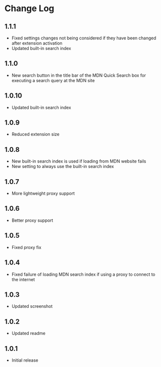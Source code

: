 # Change Log

## 1.1.1

- Fixed settings changes not being considered if they have been changed after extension activation
- Updated built-in search index

## 1.1.0

- New search button in the title bar of the MDN Quick Search box for executing a search query at the MDN site

## 1.0.10

- Updated built-in search index

## 1.0.9

- Reduced extension size

## 1.0.8

- New built-in search index is used if loading from MDN website fails
- New setting to always use the built-in search index

## 1.0.7

- More lightweight proxy support

## 1.0.6

- Better proxy support

## 1.0.5

- Fixed proxy fix

## 1.0.4

- Fixed failure of loading MDN search index if using a proxy to connect to the internet

## 1.0.3

- Updated screenshot

## 1.0.2

- Updated readme

## 1.0.1

- Initial release
